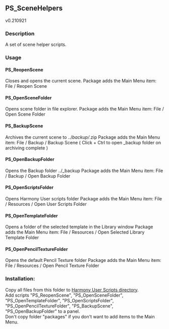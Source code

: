 ## PS_SceneHelpers
v0.210921

### Description
A set of scene helper scripts.

### Usage
#### PS_ReopenScene
Closes and opens the current scene.
Package adds the Main Menu item: File / Reopen Scene

#### PS_OpenSceneFolder
Opens scene folder in file explorer.
Package adds the Main Menu item: File / Open Scene Folder

#### PS_BackupScene
Archives the current scene to ../_backup/<SCENE-NAME>_<YYYYMMDD>_<HHMM>_<USER-NAME>.zip
Package adds the Main Menu item: File / Backup / Backup Scene
( Click + Ctrl to open _backup folder on archiving complete )

#### PS_OpenBackupFolder
Opens the Backup folder ../_backup
Package adds the Main Menu item: File / Backup / Open Backup Folder

#### PS_OpenScriptsFolder
Opens Harmony User scripts folder
Package adds the Main Menu item: File / Resources / Open User Scripts Folder

#### PS_OpenTemplateFolder
Opens a folder of the selected template in the Library window
Package adds the Main Menu item: File / Resources / Open Selected Library Template Folder 

#### PS_OpenPencilTextureFolder
Opens the default Pencil Texture folder
Package adds the Main Menu item: File / Resources / Open Pencil Texture Folder

### Installation:
Copy all files from this folder to [Harmony User Scripts directory](https://docs.toonboom.com/help/harmony-20/premium/scripting/import-script.html).\
Add scripts "PS_ReopenScene", "PS_OpenSceneFolder", "PS_OpenTemplateFolder", "PS_OpenScriptsFolder", "PS_OpenPencilTextureFolder", "PS_BackupScene", "PS_OpenBackupFolder" to a panel.  
Don't copy folder "packages" if you don't want to add items to the Main Menu.